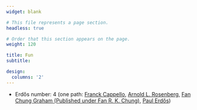 ```yaml
---
widget: blank

# This file represents a page section.
headless: true

# Order that this section appears on the page.
weight: 120

title: Fun
subtitle:

design:
  columns: '2'
---
```


- Erdős number: 4 (one path: [Franck Cappello](https://doi.org/10.1109/IPDPS53621.2022.00075), [Arnold L. Rosenberg](https://doi.org/10.1109/IPDPS.2001.924978),
[Fan Chung Graham (Published under Fan R. K. Chung)](https://doi.org/10.1109/71.932713), [Paul Erdős](https://doi.org/10.1002/jgt.3190110214))